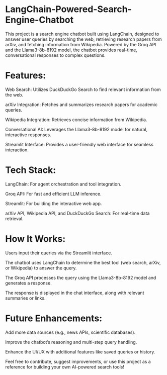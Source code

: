 # LangChain-Powered-Search-Engine-Chatbot
This project is a search engine chatbot built using LangChain, designed to answer user queries by searching the web, retrieving research papers from arXiv, and fetching information from Wikipedia. Powered by the Groq API and the Llama3-8b-8192 model, the chatbot provides real-time, conversational responses to complex questions.

# Features:

Web Search: Utilizes DuckDuckGo Search to find relevant information from the web.

arXiv Integration: Fetches and summarizes research papers for academic queries.

Wikipedia Integration: Retrieves concise information from Wikipedia.

Conversational AI: Leverages the Llama3-8b-8192 model for natural, interactive responses.

Streamlit Interface: Provides a user-friendly web interface for seamless interaction.

# Tech Stack:

LangChain: For agent orchestration and tool integration.

Groq API: For fast and efficient LLM inference.

Streamlit: For building the interactive web app.

arXiv API, Wikipedia API, and DuckDuckGo Search: For real-time data retrieval.

# How It Works:

Users input their queries via the Streamlit interface.

The chatbot uses LangChain to determine the best tool (web search, arXiv, or Wikipedia) to answer the query.

The Groq API processes the query using the Llama3-8b-8192 model and generates a response.

The response is displayed in the chat interface, along with relevant summaries or links.

# Future Enhancements:

Add more data sources (e.g., news APIs, scientific databases).

Improve the chatbot’s reasoning and multi-step query handling.

Enhance the UI/UX with additional features like saved queries or history.

Feel free to contribute, suggest improvements, or use this project as a reference for building your own AI-powered search tools!
